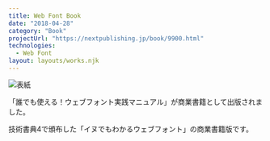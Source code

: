 ```yaml
---
title: Web Font Book
date: "2018-04-28"
category: "Book"
projectUrl: "https://nextpublishing.jp/book/9900.html"
technologies:
  - Web Font
layout: layouts/works.njk
---
```


![表紙](./cover.jpg)

「誰でも使える！ウェブフォント実践マニュアル」が商業書籍として出版されました。

技術書典4で頒布した「イヌでもわかるウェブフォント」の商業書籍版です。